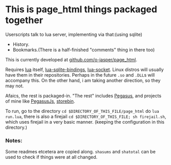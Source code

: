 # This is page_html things packaged together
Userscripts talk to lua server, implementing via that:(using sqlite)

* History.
* Bookmarks.(There is a half-finished "comments" thing in there too)

This is currently developed at
[github.com/o-jasper/page_html](https://github.com/o-jasper/page_html).

Requires [lua](http://www.lua.org/) itself,
[lua-sqlite-bindings](http://www.keplerproject.org/luasql/),
[lua-socket](https://github.com/diegonehab/luasocket). Linux distros will
usually have them in their repositories. Perhaps in the future `.so` and
`.DLL`s will accompany this. On the other hand, i am taking another
direction, so they may not.

Afaics, the rest is packaged-in.
"The rest" includes [Pegasus](https://github.com/EvandroLG/pegasus.lua/),
and projects of mine like [PegasusJs](https://github.com/o-jasper/PegasusJs),
[storebin](https://github.com/o-jasper/storebin).

To run, go to the directory `cd $DIRECTORY_OF_THIS_FILE/page_html` do `lua run.lua`,
there is also a firejail `cd $DIRECTORY_OF_THIS_FILE; sh firejail.sh`, which
uses firejail in a very basic manner. (keeping the configuration in this directory.)

### Notes:
Some readmes etcetera are copied along.
`shasums` and `shatotal` can be used to check if things were at all
changed.

